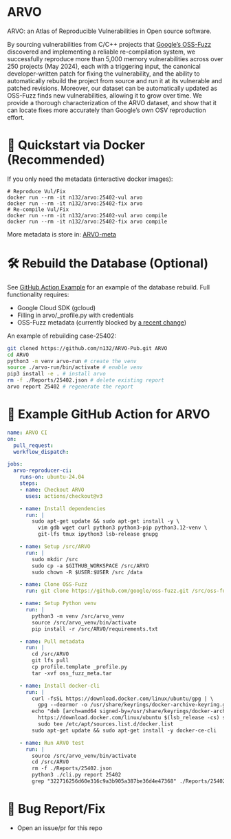 # ARVO

ARVO: an Atlas of Reproducible Vulnerabilities in
Open source software.

By sourcing vulnerabilities from C/C++ projects that [Google’s OSS-Fuzz][2] discovered and
implementing a reliable re-compilation system, we successfully reproduce more than 5,000 memory vulnerabilities across over 250 projects (May 2024), each with a triggering input, the canonical developer-written patch for fixing the vulnerability, and the ability to automatically rebuild the project from source and run it at its vulnerable and patched revisions. Moreover, our dataset can be automatically updated as OSS-Fuzz finds new vulnerabilities, allowing it to grow over time. We provide a thorough characterization of the ARVO dataset, and show that it can locate fixes more accurately than Google’s own OSV reproduction effort.

# 🚀 Quickstart via Docker (Recommended)

If you only need the metadata (interactive docker images):

```shell
# Reproduce Vul/Fix
docker run --rm -it n132/arvo:25402-vul arvo
docker run --rm -it n132/arvo:25402-fix arvo
# Re-compile Vul/Fix
docker run --rm -it n132/arvo:25402-vul arvo compile 
docker run --rm -it n132/arvo:25402-fix arvo compile
```

More metadata is store in: [ARVO-meta][3]
# 🛠️ Rebuild the Database (Optional)

See [GitHub Action Example][4] for an example of the database rebuild. Full functionality requires:

- Google Cloud SDK (gcloud)
- Filling in arvo/_profile.py with credentials
- OSS-Fuzz metadata (currently blocked by [a recent change][5])

An example of rebuilding case-25402:
```sh
git cloned https://github.com/n132/ARVO-Pub.git ARVO
cd ARVO
python3 -m venv arvo-run # create the venv
source ./arvo-run/bin/activate # enable venv
pip3 install -e . # install arvo
rm -f ./Reports/25402.json # delete existing report
arvo report 25402 # regenerate the report
```


# 🔧 Example GitHub Action for ARVO

```yaml
name: ARVO CI
on:
  pull_request:
  workflow_dispatch:

jobs:
  arvo-reproducer-ci:
    runs-on: ubuntu-24.04
    steps:
    - name: Checkout ARVO
      uses: actions/checkout@v3

    - name: Install dependencies
      run: |
        sudo apt-get update && sudo apt-get install -y \
          vim gdb wget curl python3 python3-pip python3.12-venv \
          git-lfs tmux ipython3 lsb-release gnupg

    - name: Setup /src/ARVO
      run: |
        sudo mkdir /src
        sudo cp -a $GITHUB_WORKSPACE /src/ARVO
        sudo chown -R $USER:$USER /src /data

    - name: Clone OSS-Fuzz
      run: git clone https://github.com/google/oss-fuzz.git /src/oss-fuzz

    - name: Setup Python venv
      run: |
        python3 -m venv /src/arvo_venv
        source /src/arvo_venv/bin/activate
        pip install -r /src/ARVO/requirements.txt

    - name: Pull metadata
      run: |
        cd /src/ARVO
        git lfs pull
        cp profile.template _profile.py
        tar -xvf oss_fuzz_meta.tar

    - name: Install docker-cli
      run: |
        curl -fsSL https://download.docker.com/linux/ubuntu/gpg | \
          gpg --dearmor -o /usr/share/keyrings/docker-archive-keyring.gpg
        echo "deb [arch=amd64 signed-by=/usr/share/keyrings/docker-archive-keyring.gpg] \
          https://download.docker.com/linux/ubuntu $(lsb_release -cs) stable" | \
          sudo tee /etc/apt/sources.list.d/docker.list
        sudo apt-get update && sudo apt-get install -y docker-ce-cli

    - name: Run ARVO test
      run: |
        source /src/arvo_venv/bin/activate
        cd /src/ARVO
        rm -f ./Reports/25402.json
        python3 ./cli.py report 25402
        grep "322716256d60e316c9a3b905a387be36d4e47368" ./Reports/25402.json
```

# 🐞 Bug Report/Fix
- Open an issue/pr for this repo


[2]: https://github.com/google/oss-fuzz
[3]: https://github.com/n132/ARVO-Meta
[4]: https://github.com/n132/ARVO-Pub/blob/main/.github/workflows/arvo-ci.yml
[5]: https://github.com/google/oss-fuzz/issues/12732